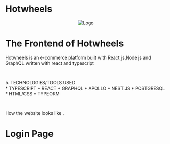 # Hotwheels

<p align="center" class="h-40 w-40">
  <img src="https://github.com/rajatvohra/Hotwheels-frontend/blob/master/src/images/logo.svg" alt="Logo"/>
</p>

<h1>The Frontend of Hotwheels</h1>
<p>Hotwheels is an e-commerce platform built with React js,Node js and GraphQL written with react and typescript </p>
<br>
<p>
5.	TECHNOLOGIES/TOOLS USED
<br>
* TYPESCRIPT
* REACT
* GRAPHQL
* APOLLO
* NEST.JS
* POSTGRESQL
* HTML/CSS
* TYPEORM

</p>
<br>
<p>How the website looks like .
<h1>Login Page</h1>
</p>
